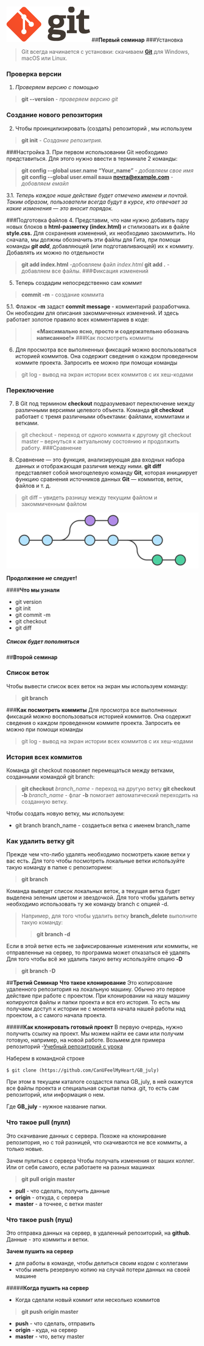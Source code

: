    ![Лого](/img/logo.png)
##**Первый семинар**
###Установка
>  Git всегда начинается с установки: скачиваем **[Git](https://git-scm.com/)** для Windows, macOS или Linux.

### Проверка версии
 1. *Проверяем версию с помощью*
> **git --version** - _проверяем версию git_

### Создание нового репозитория
2. Чтобы проинцилизировать (создать) репозиторий , мы используем 
> **git init** - _Создание репозитрия._

###Настройка
3. При первом использовании Git необходимо представиться.  Для этого нужно ввести в терминале 2 команды:
>**git config --global user.name “Your_name”** -  _добавляем свое имя_
>**git config --global user.email ваша почта@example.com** - _добовляем емайл_

3.1. _Теперь каждое наше действие будет отмечено именем и почтой. Таким образом, пользователи всегда будут в курсе, кто отвечает за какие изменения — это вносит порядок._

###Подготовка файлов
4. Представим, что нам нужно добавить пару новых блоков в **html-разметку (index.html)** и стилизовать их в файле **style.css.** Для сохранения изменений, их необходимо закоммитить. Но сначала, мы должны обозначить эти файлы для Гита, при помощи команды __*git add*__, добавляющей (или подготавливающей) их к коммиту. Добавлять их можно по отдельности
> **git add index.html** -добовляем файл *index.html*
> **git add .** - добавляем все файлы.
###Фиксация изменений
5. Теперь создадим непосредственно сам коммит
> **commit -m** - создание коммита

5.1. Флажок **-m** задаст **commit message** - комментарий разработчика. Он необходим для описания закоммиченных изменений. И здесь работает золотое правило всех комментариев в коде:
>>**«Максимально ясно, просто и содержательно обозначь написанное!»**
###Как посмотреть коммиты
6. Для просмотра все выполненных фиксаций можно воспользоваться историей коммитов. Она содержит сведения о каждом проведенном коммите проекта. Запросить ее можно при помощи команды
> git log - вывод на экран истории всех коммитов с их хеш-кодами
### Переключение
7. В Git под термином **checkout** подразумевают переключение между различными версиями целевого объекта. Команда **git checkout** работает с тремя различными объектами: файлами, коммитами и ветками.
> git checkout - переход от одного коммита к другому
> git checkout master – вернуться к актуальному состоянию и продолжить работу.
###Сравнение
8. Сравнение — это функция, анализирующая два входных набора данных и отображающая различия между ними. **git diff** представляет собой многоцелевую команду **Git**, которая инициирует функцию сравнения источников данных **Git** — коммитов, веток, файлов и т. д.

> git diff – увидеть разницу между текущим файлом и закоммиченным файлом

![изоображение ветвления](/img/hero.svg)


**Продолжение *~~не~~* следует!**

####**Что мы узнали**
* git version
* git init
* git commit -m
* git checkout
* git diff
##### **Список будет пополняться**
##**Второй семинар**
### **Cписок веток**
Чтобы вывести список всех веток на экран мы используем команду:
> **git branch**

###**Как посмотреть коммиты**
Для просмотра все выполненных фиксаций можно воспользоваться историей коммитов. Она содержит сведения о каждом проведенном коммите проекта. Запросить ее можно при помощи команды
> git log - вывод на экран истории всех коммитов с их хеш-кодами
### **История всех коммитов**
Команда git checkout позволяет перемещаться между ветками, созданными командой git branch:
> **git checkout**   _branch_name_ - переход на другую ветку
> **git checkout -b**  _branch_name_ - флаг **-b** помогает автоматический переходить на созданную ветку.

Чтобы создать новую ветку, мы используем:
+ git branch branch_name - создаеться ветка с именем branch_name
### **Как удалить ветку git**
Прежде чем что-либо удалять необходимо посмотреть какие ветки у вас есть. Для того чтобы посмотреть локальные ветки используйте такую команду в папке с репозиторием:
> **git branch**

Команда выведет список локальных веток, а текущая ветка будет выделена зеленым цветом и звездочкой.
Для того чтобы удалить ветку необходимо использовать ту же команду branch с опцией -d. 
>Например, для того чтобы удалить ветку **branch_delete** выполните такую команду:
>>**git branch -d**

Если в этой ветке есть не зафиксированные изменения или коммиты, не отправленные на сервер, то программа может отказаться её удалять  Для того чтобы всё же удалить такую ветку используйте опцию **-D**
>**git branch -D**

##**Третий Семинар**
**Что такое клонирование**
Это копирование удаленного репозитория на локальную машину. Обычно это первое действие при работе с проектом. При клонировании на нашу машину копируются файлы и папки проекта и вся его история. То есть мы получаем доступ к истории не с момента начала нашей работы над проектом, а с самого начала проекта.

#####**Как клонировать готовый проект**
В первую очередь, нужно получить ссылку на проект. Мы можем найти ее сами или получим готовую, например, на новой работе. Возьмем для примера репозиторий -[Учебный репозиторий с урока](https://github.com/CanUFeelMyHeart/GB_july)

Наберем в командной строке


    $ git clone (https://github.com/CanUFeelMyHeart/GB_july)
При этом в текущем каталоге создастся папка GB_july, в ней окажутся все файлы проекта и специальная скрытая папка .git, то есть сам репозиторий, или информация о нем.

Где **GB_july** - нужное название папки.

### **Что такое pull (пулл)**
Это скачивание данных с сервера. Похоже на клонирование репозитория, но с той разницей, что скачиваются не все коммиты, а только новые.

Зачем пулиться с сервера
Чтобы получать изменения от ваших коллег. Или от себя самого, если работаете на разных машинах

> **git pull origin master**

+ **pull** - что сделать, получить данные
+ **origin** - откуда, с сервера
+ **master** - а точнее, с ветки master
### **Что такое push (пуш)**
Это отправка данных на сервер, в удаленный репозиторий, на **github**. Данные - это коммиты и ветки.

**Зачем пушить на сервер**
+ для работы в команде, чтобы делиться своим кодом с коллегами
+ чтобы иметь резервную копию на случай потери данных на своей машине

#####**Когда пушить на сервер**
+ Когда сделали новый коммит или несколько коммитов

> **git push origin master**

+ **push** - что сделать, отправить
+ **origin** - куда, на сервер
+ **master** - что, ветку master